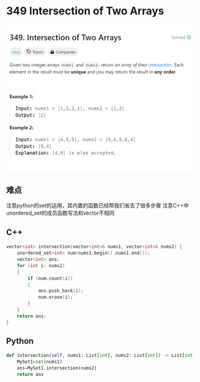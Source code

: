 # 349 Intersection of Two Arrays
![alt text](image.png)

## 难点
注意python的set的运用，其内置的函数已经帮我们省去了很多步骤
注意C++中unordered_set的成员函数写法和vector不相同

## C++
``` C++
vector<int> intersection(vector<int>& nums1, vector<int>& nums2) {
    unordered_set<int> num(nums1.begin(),nums1.end());
    vector<int> ans;
    for (int i: nums2)
    {
        if (num.count(i))
        {
            ans.push_back(i);
            num.erase(i);
        }
    }
    return ans;
}
```

## Python
``` Python
def intersection(self, nums1: List[int], nums2: List[int]) -> List[int]:
    MySet1=set(nums1)
    ans=MySet1.intersection(nums2)
    return ans
```